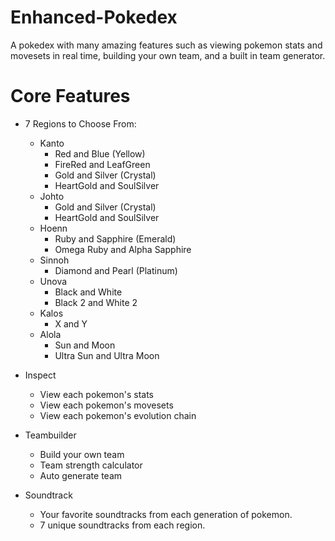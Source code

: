 # Enhanced-Pokedex
A pokedex with many amazing features such as viewing pokemon stats and movesets in real time, building your own team, and a built in team generator.

# Core Features
* 7 Regions to Choose From:
    * Kanto 
        * Red and Blue (Yellow)
        * FireRed and LeafGreen
        * Gold and Silver (Crystal)
        * HeartGold and SoulSilver
    * Johto
        * Gold and Silver (Crystal)
        * HeartGold and SoulSilver
    * Hoenn
        * Ruby and Sapphire (Emerald)
        * Omega Ruby and Alpha Sapphire
    * Sinnoh
        * Diamond and Pearl (Platinum)
    * Unova
        * Black and White
        * Black 2 and White 2 
    * Kalos
        * X and Y
    * Alola
        * Sun and Moon
        * Ultra Sun and Ultra Moon

* Inspect 
    * View each pokemon's stats
    * View each pokemon's movesets
    * View each pokemon's evolution chain

* Teambuilder
    * Build your own team
    * Team strength calculator
    * Auto generate team

* Soundtrack
    * Your favorite soundtracks from each generation of pokemon.
    * 7 unique soundtracks from each region.
